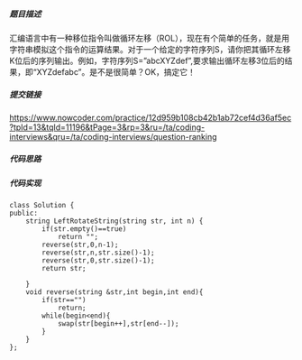 ##### 题目描述
汇编语言中有一种移位指令叫做循环左移（ROL），现在有个简单的任务，就是用字符串模拟这个指令的运算结果。对于一个给定的字符序列S，请你把其循环左移K位后的序列输出。例如，字符序列S=”abcXYZdef”,要求输出循环左移3位后的结果，即“XYZdefabc”。是不是很简单？OK，搞定它！


##### 提交链接

https://www.nowcoder.com/practice/12d959b108cb42b1ab72cef4d36af5ec?tpId=13&tqId=11196&tPage=3&rp=3&ru=/ta/coding-interviews&qru=/ta/coding-interviews/question-ranking

##### 代码思路




##### 代码实现

```
class Solution {
public:
    string LeftRotateString(string str, int n) {
        if(str.empty()==true)
            return "";
        reverse(str,0,n-1);
        reverse(str,n,str.size()-1);
        reverse(str,0,str.size()-1);
        return str;
        
    }
    void reverse(string &str,int begin,int end){
        if(str=="")
            return;
        while(begin<end){
            swap(str[begin++],str[end--]);
        }
    }
};


```
